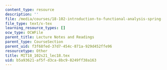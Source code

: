 ```yaml
---
content_type: resource
description: ''
file: /media/courses/18-102-introduction-to-functional-analysis-spring-2021/b5a93621af5fd3ca8bc98249ff38a163_MIT18_102s21_lec18.tex
file_type: text/x-tex
learning_resource_types: []
ocw_type: OCWFile
parent_title: Lecture Notes and Readings
parent_type: CourseSection
parent_uid: f3f68fed-37d7-454c-871a-929d452ffe96
resourcetype: Other
title: MIT18_102s21_lec18.tex
uid: b5a93621-af5f-d3ca-8bc9-8249ff38a163
---
```

